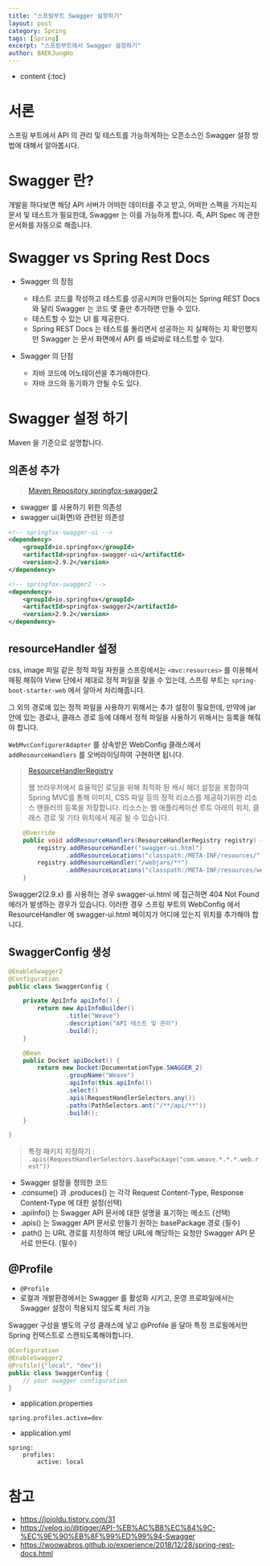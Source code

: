 ```yaml
---
title: "스프링부트 Swagger 설정하기"
layout: post
category: Spring
tags: [Spring]
excerpt: "스프링부트에서 Swagger 설정하기"
author: BAEKJungHo
---
```


* content
{:toc}

# 서론

스프링 부트에서 API 의 관리 및 테스트를 가능하게하는 오픈소스인 Swagger 설정 방법에 대해서 알아봅시다.

# Swagger 란?

개발을 하다보면 해당 API 서버가 어떠한 데이터를 주고 받고, 어떠한 스펙을 가지는지 문서 및 테스트가 필요한데, Swagger 는 이를 가능하게 합니다. 
즉, API Spec 에 관한 문서화를 자동으로 해줍니다.

# Swagger vs Spring Rest Docs

- Swagger 의 장점
    - 테스트 코드를 작성하고 테스트를 성공시켜야 만들어지는 Spring REST Docs 와 달리 Swagger 는 코드 몇 줄만 추가하면 만들 수 있다.
    - 테스트할 수 있는 UI 를 제공한다.
    - Spring REST Docs 는 테스트를 돌리면서 성공하는 지 실패하는 지 확인했지만 Swagger 는 문서 화면에서 API 를 바로바로 테스트할 수 있다.

- Swagger 의 단점
    - 자바 코드에 어노테이션을 추가해야한다.
    - 자바 코드와 동기화가 안될 수도 있다.

# Swagger 설정 하기

Maven 을 기준으로 설명합니다.

## 의존성 추가

> [Maven Repository springfox-swagger2](https://mvnrepository.com/artifact/io.springfox/springfox-swagger2)

- swagger 를 사용하기 위한 의존성
- swagger ui(화면)와 관련된 의존성

```xml
<!-- springfox-swagger-ui -->
<dependency>
    <groupId>io.springfox</groupId>
    <artifactId>springfox-swagger-ui</artifactId>
    <version>2.9.2</version>
</dependency>

<!-- springfox-swagger2 -->
<dependency>
    <groupId>io.springfox</groupId>
    <artifactId>springfox-swagger2</artifactId>
    <version>2.9.2</version>
</dependency>
```

## resourceHandler 설정

css, image 파일 같은 정적 파일 자원을 스프링에서는 `<mvc:resources>` 를 이용해서 매핑 해줘야 View 단에서 제대로 정적 파일을 찾을 수 있는데, 스프링 부트는 `spring-boot-starter-web` 에서
알아서 처리해줍니다.

그 외의 경로에 있는 정적 파일을 사용하기 위해서는 추가 설정이 필요한데, 만약에 jar 안에 있는 경로나, 클래스 경로 등에 대해서 정적 파일을 사용하기 위해서는 등록을 해줘야 합니다.

`WebMvcConfigurerAdapter` 를 상속받은 WebConfig 클래스에서 `addResourceHandlers` 를 오버라이딩하여 구현하면 됩니다.

> [ResourceHandlerRegistry](https://docs.spring.io/spring-framework/docs/current/javadoc-api/org/springframework/web/servlet/config/annotation/ResourceHandlerRegistry.html) 
>
> 웹 브라우저에서 효율적인 로딩을 위해 최적화 된 캐시 헤더 설정을 포함하여 Spring MVC를 통해 이미지, CSS 파일 등의 정적 리소스를 제공하기위한 리소스 핸들러의 등록을 저장합니다. 리소스는 웹 애플리케이션 루트 아래의 위치, 클래스 경로 및 기타 위치에서 제공 될 수 있습니다.


```java
    @Override
    public void addResourceHandlers(ResourceHandlerRegistry registry) {
        registry.addResourceHandler("swagger-ui.html")
                .addResourceLocations("classpath:/META-INF/resources/");
        registry.addResourceHandler("/webjars/**")
                .addResourceLocations("classpath:/META-INF/resources/webjars/");
    }
```

Swagger2(2.9.x) 를 사용하는 경우 swagger-ui.html 에 접근하면 404 Not Found 에러가 발생하는 경우가 있습니다. 이러한 경우 스프링 부트의 WebConfig 에서 ResourceHandler 에 swagger-ui.html 페이지가 어디에 있는지 위치를 추가해야 합니다.

## SwaggerConfig 생성

```java
@EnableSwagger2
@Configuration
public class SwaggerConfig {

    private ApiInfo apiInfo() {
        return new ApiInfoBuilder()
                .title("Weave")
                .description("API 테스트 및 관리")
                .build();
    }

    @Bean
    public Docket apiDocket() {
        return new Docket(DocumentationType.SWAGGER_2)
                .groupName("Weave")
                .apiInfo(this.apiInfo())
                .select()
                .apis(RequestHandlerSelectors.any())
                .paths(PathSelectors.ant("/**/api/**"))
                .build();
    }

}
```

> 특정 패키지 지정하기 : `.apis(RequestHandlerSelectors.basePackage("com.weave.*.*.*.web.rest"))`

- Swagger 설정을 정의한 코드
 - .consume() 과 .produces() 는 각각 Request Content-Type, Response Content-Type 에 대한 설정(선택)
 - .apiInfo() 는 Swagger API 문서에 대한 설명을 표기하는 메소드 (선택)
 - .apis() 는 Swagger API 문서로 만들기 원하는 basePackage 경로 (필수)
 - .path() 는 URL 경로를 지정하여 해당 URL에 해당하는 요청만 Swagger API 문서로 만든다. (필수)

## @Profile
 
 - `@Profile`
  - 로컬과 개발환경에서는 Swagger 를 활성화 시키고, 운영 프로파일에서는 Swagger 설정이 적용되지 않도록 처리 가능
  
Swagger 구성을 별도의 구성 클래스에 넣고 @Profile 을 달아 특정 프로필에서만 Spring 컨텍스트로 스캔되도록해야합니다.

```java
@Configuration
@EnableSwagger2
@Profile({"local", "dev"})
public class SwaggerConfig {
    // your swagger configuration
}
```

- application.properties

```
spring.profiles.active=dev
``` 

- application.yml

```
spring:
    profiles:
        active: local
```

# 참고

- https://jojoldu.tistory.com/31
- https://velog.io/@tigger/API-%EB%AC%B8%EC%84%9C-%EC%9E%90%EB%8F%99%ED%99%94-Swagger
- https://woowabros.github.io/experience/2018/12/28/spring-rest-docs.html